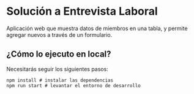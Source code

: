 # Solución a Entrevista Laboral

Aplicación web que muestra datos de miembros en una tabla, y permite agregar nuevos a través de un formulario.

## ¿Cómo lo ejecuto en local?

Necesitarás seguir los siguientes pasos:

```
npm install # instalar las dependencias
npm run start # levantar el entorno de desarrollo
```
